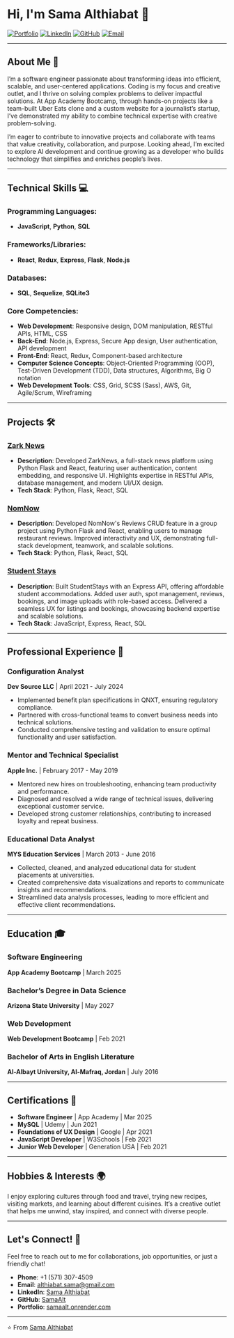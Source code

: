 # Hi, I'm Sama Althiabat 👋

[![Portfolio](https://img.shields.io/badge/Portfolio-samaalt.onrender.com-blue)](https://samaalt.onrender.com)
[![LinkedIn](https://img.shields.io/badge/LinkedIn-Sama%20Althiabat-blue)](https://www.linkedin.com/in/samaalt/)
[![GitHub](https://img.shields.io/badge/GitHub-SamaAlt-green)](https://github.com/SamaAlt)
[![Email](https://img.shields.io/badge/Email-sama.althiabat%40gmail.com-red)](mailto:althiabat.sama@gmail.com)

---

## About Me 🚀

I’m a software engineer passionate about transforming ideas into efficient, scalable, and user-centered applications. Coding is my focus and creative outlet, and I thrive on solving complex problems to deliver impactful solutions. At App Academy Bootcamp, through hands-on projects like a team-built Uber Eats clone and a custom website for a journalist’s startup, I’ve demonstrated my ability to combine technical expertise with creative problem-solving. 

I’m eager to contribute to innovative projects and collaborate with teams that value creativity, collaboration, and purpose. Looking ahead, I’m excited to explore AI development and continue growing as a developer who builds technology that simplifies and enriches people’s lives.

---

## Technical Skills 💻

### Programming Languages:
- **JavaScript**, **Python**, **SQL**

### Frameworks/Libraries:
- **React**, **Redux**, **Express**, **Flask**, **Node.js**

### Databases:
- **SQL**, **Sequelize**, **SQLite3**

### Core Competencies:
- **Web Development**: Responsive design, DOM manipulation, RESTful APIs, HTML, CSS
- **Back-End**: Node.js, Express, Secure App design, User authentication, API development
- **Front-End**: React, Redux, Component-based architecture
- **Computer Science Concepts**: Object-Oriented Programming (OOP), Test-Driven Development (TDD), Data structures, Algorithms, Big O notation
- **Web Development Tools**: CSS, Grid, SCSS (Sass), AWS, Git, Agile/Scrum, Wireframing

---

## Projects 🛠️

### [Zark News](https://zarknews.onrender.com/)
- **Description**: Developed ZarkNews, a full-stack news platform using Python Flask and React, featuring user authentication, content embedding, and responsive UI. Highlights expertise in RESTful APIs, database management, and modern UI/UX design.
- **Tech Stack**: Python, Flask, React, SQL

### [NomNow](https://nomnow-75lb.onrender.com/)
- **Description**: Developed NomNow's Reviews CRUD feature in a group project using Python Flask and React, enabling users to manage restaurant reviews. Improved interactivity and UX, demonstrating full-stack development, teamwork, and scalable solutions.
- **Tech Stack**: Python, Flask, React, SQL

### [Student Stays](https://student-stays.onrender.com)
- **Description**: Built StudentStays with an Express API, offering affordable student accommodations. Added user auth, spot management, reviews, bookings, and image uploads with role-based access. Delivered a seamless UX for listings and bookings, showcasing backend expertise and scalable solutions.
- **Tech Stack**: JavaScript, Express, React, SQL

---

## Professional Experience 💼

### **Configuration Analyst**
**Dev Source LLC** | April 2021 - July 2024  
- Implemented benefit plan specifications in QNXT, ensuring regulatory compliance.
- Partnered with cross-functional teams to convert business needs into technical solutions.
- Conducted comprehensive testing and validation to ensure optimal functionality and user satisfaction.

### **Mentor and Technical Specialist**
**Apple Inc.** | February 2017 - May 2019  
- Mentored new hires on troubleshooting, enhancing team productivity and performance.
- Diagnosed and resolved a wide range of technical issues, delivering exceptional customer service.
- Developed strong customer relationships, contributing to increased loyalty and repeat business.

### **Educational Data Analyst**
**MYS Education Services** | March 2013 - June 2016  
- Collected, cleaned, and analyzed educational data for student placements at universities.
- Created comprehensive data visualizations and reports to communicate insights and recommendations.
- Streamlined data analysis processes, leading to more efficient and effective client recommendations.

---

## Education 🎓

### **Software Engineering**
**App Academy Bootcamp** | March 2025  

### **Bachelor’s Degree in Data Science**
**Arizona State University** | May 2027  

### **Web Development**
**Web Development Bootcamp** | Feb 2021  

### **Bachelor of Arts in English Literature**
**Al-Albayt University, Al-Mafraq, Jordan** | July 2016  

---

## Certifications 📜

- **Software Engineer** | App Academy | Mar 2025  
- **MySQL** | Udemy | Jun 2021  
- **Foundations of UX Design** | Google | Apr 2021  
- **JavaScript Developer** | W3Schools | Feb 2021  
- **Junior Web Developer** | Generation USA | Feb 2021  

---

## Hobbies & Interests 🌍

I enjoy exploring cultures through food and travel, trying new recipes, visiting markets, and learning about different cuisines. It’s a creative outlet that helps me unwind, stay inspired, and connect with diverse people.

---

## Let's Connect! 🤝

Feel free to reach out to me for collaborations, job opportunities, or just a friendly chat!

- **Phone**: +1 (571) 307-4509  
- **Email**: althiabat.sama@gmail.com  
- **LinkedIn**: [Sama Althiabat](https://www.linkedin.com/in/samaalt/)  
- **GitHub**: [SamaAlt](https://github.com/SamaAlt)  
- **Portfolio**: [samaalt.onrender.com](https://samaalt.onrender.com)  

---

⭐️ From [Sama Althiabat](https://github.com/SamaAlt)
